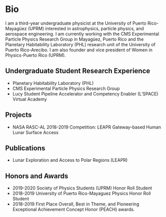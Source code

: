 # Bio
I am a third-year undergraduate physicist at the University of Puerto Rico-Mayagüez (UPRM) interested in astrophysics, particle physics, and aerospace engineering. I am currently working with the CMS Experimental Particle Physics Research Group in Mayagüez, Puerto Rico and the Planetary Habitability Laboratory (PHL) research unit of the University of Puerto Rico-Arecibo. I am also founder and vice president of Women in Physics-Puerto Rico (UPRM).
## Undergraduate Student Research Experience
- Planetary Habitability Laboratory (PHL)
- CMS Experimental Particle Physics Research Group
- Lucy Student Pipeline Accelerator and Competency Enabler (L’SPACE) Virtual Academy
## Projects
- NASA RASC-AL 2018-2019 Competition: LEAPR Gateway-based Human Lunar Surface Access
## Publications
- Lunar Exploration and Access to Polar Regions (LEAPR)
## Honors and Awards
- 2019-2020 Society of Physics Students (UPRM) Honor Roll Student
- 2018-2019 University of Puerto Rico-Mayaguez Physics Honor Roll Student
- 2018-2019 First Place Overall, Best in Theme, and Pioneering Exceptional Achievement Concept Honor (PEACH) awards.
